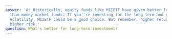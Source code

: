 ```yaml
---
answer: 'A: Historically, equity funds like MIIETF have given better long-term returns
  than money market funds. If you''re investing for the long term and can handle market
  volatility, MIIETF could be a good choice. But remember, higher returns come with
  higher risk.'
question: What's better for long-term investment?
---
```

